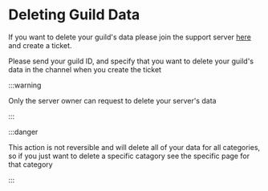 # Deleting Guild Data
If you want to delete your guild's data please join the support server [here](https://helpr.gg) and create a ticket.

Please send your guild ID, and specify that you want to delete your guild's data in the channel when you create the ticket

:::warning

Only the server owner can request to delete your server's data

:::

:::danger

This action is not reversible and will delete all of your data for all categories, so if you just want to delete a specific catagory see the specific page for that category

:::
